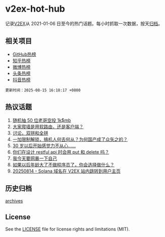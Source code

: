 # v2ex-hot-hub

 记录[V2EX](https://www.v2ex.com/)从 2021-01-06 日至今的热门话题。每小时抓取一次数据，按天[归档](archives)。
 
 ## 相关项目

- [GitHub热榜](https://github.com/lonnyzhang423/github-hot-hub)
- [知乎热榜](https://github.com/lonnyzhang423/zhihu-hot-hub)
- [微博热榜](https://github.com/lonnyzhang423/weibo-hot-hub)
- [头条热榜](https://github.com/lonnyzhang423/toutiao-hot-hub)
- [抖音热榜](https://github.com/lonnyzhang423/douyin-hot-hub)


 `更新时间：2025-08-15 16:18:17 +0800`

## 热议话题

1. [随机抽 50 位老哥空投 1k$mb](https://www.v2ex.com/t/1152589)
1. [大家爬墙是用软路由，还是客户端？](https://www.v2ex.com/t/1152540)
1. [讨论，双拼和全拼](https://www.v2ex.com/t/1152517)
1. [一加限制解锁，搞机人何去何从？为何国产成了众矢之的？](https://www.v2ex.com/t/1152508)
1. [30 岁以后开始感觉力不从心……](https://www.v2ex.com/t/1152527)
1. [你们在设计 restful api 时会用 put 和 delete 吗？](https://www.v2ex.com/t/1152509)
1. [我今天要网暴一下自己](https://www.v2ex.com/t/1152536)
1. [如果以后年龄大了不做程序员了，你会选择做什么？](https://www.v2ex.com/t/1152555)
1. [20250814 - Solana 域名在 V2EX 站内跳转到用户主页](https://www.v2ex.com/t/1152423)

## 历史归档

[archives](archives)

## License

See the [LICENSE](LICENSE) file for license rights and limitations (MIT).
